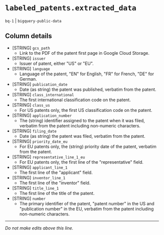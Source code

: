 # `labeled_patents.extracted_data`
`bq-1` | `bigquery-public-data`

## Column details
* [STRING]    `gcs_path`
  - Link to the PDF of the patent first page in Google Cloud Storage.
* [STRING]    `issuer`
  - Issuer of patent, either "US" or "EU".
* [STRING]    `language`
  - Language of the patent, "EN" for English, "FR" for French, "DE" for German.
* [STRING]    `publication_date`
  - Date (as string) the patent was published, verbatim from the patent.
* [STRING]    `class_international`
  - The first international classification code on the patent.
* [STRING]    `class_us`
  - For US patents only, the first US classification code on the patent.
* [STRING]    `application_number`
  - The (string) identifier assigned to the patent when it was filed, verbatim from the patent including non-numeric characters.
* [STRING]    `filing_date`
  - Date (as string) the patent was filed, verbatim from the patent.
* [STRING]    `priority_date_eu`
  - For EU patents only, the (string) priority date of the patent, verbatim from the patent.
* [STRING]    `representative_line_1_eu`
  - For EU patents only, the first line of the "representative" field.
* [STRING]    `applicant_line_1`
  - The first line of the "applicant" field.
* [STRING]    `inventor_line_1`
  - The first line of the "inventor" field.
* [STRING]    `title_line_1`
  - The first line of the title of the patent.
* [STRING]    `number`
  - The primary identifier of the patent, "patent number" in the US and "publication number" in the EU, verbatim from the patent including non-numeric characters.

-------------------------------------------------------------------------------
*Do not make edits above this line.*
